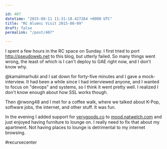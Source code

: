 ```yaml
---

id: 407
datetime: "2015-08-11 11:31:18.427264 +0000 UTC"
title: "RC Alumni Visit 2015-08-09"
draft: false
permalink: "/post/407"

---
```


I spent a few hours in the RC space on Sunday. I first tried to port http://pseudoweb.net to this blog, but utterly failed. So many things went wrong, the least of which is I can't deploy to GAE right now, and I don't know why.

@kamalmarhubi and I sat down for forty-five minutes and I gave a mock-interview. It had been a while since I had interviewed anyone, and I wanted to focus on "devops" and systems, so I think it went pretty well. I realized I don't know enough about how SSL works though.

Then @rwong48 and I met for a coffee walk, where we talked about K-Pop, software jobs, the internet, and other stuff. It was fun.

In the evening I added support for [verygoods.co](https://verygoods.co/) to [mood.natwelch.com](http://mood.natwelch.com/) and just enjoyed having furniture to lounge on. I really need to fix that about my apartment. Not having places to lounge is detrimental to my internet browsing.

#recursecenter
